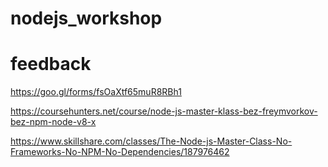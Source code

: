 # nodejs_workshop


# feedback

https://goo.gl/forms/fsOaXtf65muR8RBh1

https://coursehunters.net/course/node-js-master-klass-bez-freymvorkov-bez-npm-node-v8-x

https://www.skillshare.com/classes/The-Node-js-Master-Class-No-Frameworks-No-NPM-No-Dependencies/187976462
